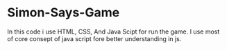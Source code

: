 # Simon-Says-Game
In this code i use HTML, CSS, And Java Scipt for run the game.
I use most of core consept of java script fore better understanding in js.
